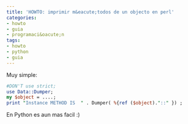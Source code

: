 ```yaml
---
title: 'HOWTO: imprimir m&eacute;todos de un objecto en perl'
categories:
- howto
- guia
- programaci&oacute;n
tags:
- howto
- python
- guia
---
```

Muy simple:

```perl
#DON'T use strict;
use Data::Dumper;
my $object = ....;
print "Instance METHOD IS  " . Dumper( %{ref ($object)."::" }) ;
```

En Python es aun mas facil :)

